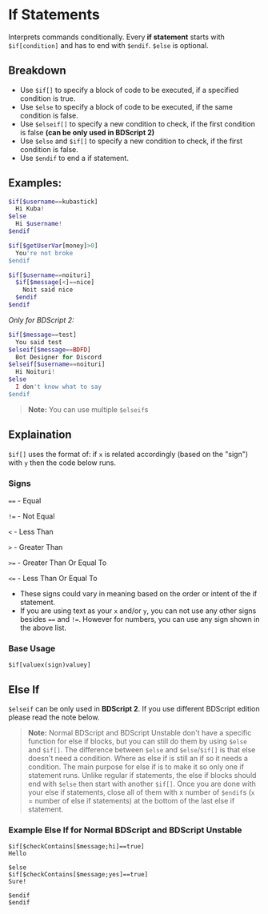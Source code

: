 # If Statements
Interprets commands conditionally.
Every **if statement** starts with `$if[condition]` and has to end with `$endif`.
`$else` is optional.

## Breakdown
- Use `$if[]` to specify a block of code to be executed, if a specified condition is true.
- Use `$else` to specify a block of code to be executed, if the same condition is false.
- Use `$elseif[]` to specify a new condition to check, if the first condition is false **(can be only used in BDScript 2)**
- Use `$else` and `$if[]` to specify a new condition to check, if the first condition is false.
- Use `$endif` to end a if statement.

## Examples:

```php
$if[$username==kubastick]
  Hi Kuba!
$else
  Hi $username!
$endif
```

```php
$if[$getUserVar[money]>0]
  You're not broke
$endif
```

```php
$if[$username==noituri]
  $if[$message[<]==nice]
    Noit said nice
  $endif
$endif
```

*Only for BDScript 2:*
```php
$if[$message==test]
  You said test
$elseif[$message==BDFD]
  Bot Designer for Discord
$elseif[$username==noituri]
  Hi Noituri!
$else
  I don't know what to say
$endif
```

> **Note:** You can use multiple `$elseif`s

## Explaination
`$if[]` uses the format of: if `x` is related accordingly (based on the "sign") with `y` then the code below runs.

### Signs
`==` - Equal

`!=` - Not Equal

`<` -  Less Than

`>` - Greater Than

`>=` - Greater Than Or Equal To

`<=` - Less Than Or Equal To

- These signs could vary in meaning based on the order or intent of the if statement.
- If you are using text as your `x` and/or `y`, you can not use any other signs besides `==` and `!=`. However for numbers, you can use any sign shown in the above list.

### Base Usage
```$if[valuex(sign)valuey]```

## Else If
`$elseif` can be only used in **BDScript 2**. If you use different BDScript edition please read the note below.
> **Note:** Normal BDScript and BDScript Unstable don't have a specific function for else if blocks, but you can still do them by using `$else` and `$if[]`. The difference between `$else` and `$else`/`$if[]` is that else doesn't need a condition. Where as else if is still an if so it needs a condition. The main purpose for else if is to make it so only one if statement runs. Unlike regular if statements, the else if blocks should end with `$else` then start with another `$if[]`. Once you are done with your else if statements, close all of them with x number of `$endif`s (`x` = number of else if statements) at the bottom of the last else if statement.

### Example Else If for **Normal BDScript and BDScript Unstable**
```
$if[$checkContains[$message;hi]==true]
Hello

$else
$if[$checkContains[$message;yes]==true]
Sure!

$endif
$endif
```


